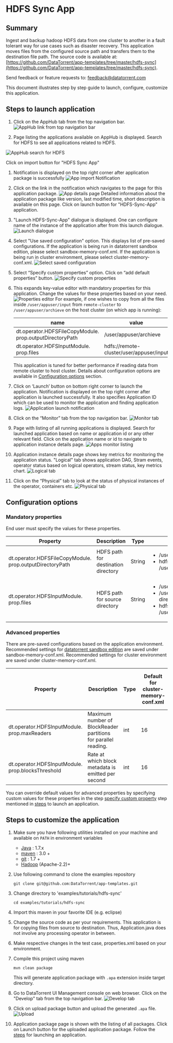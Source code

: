 # HDFS Sync App

## Summary

Ingest and backup hadoop HDFS data from one cluster to another in a fault tolerant way for use cases such as disaster recovery. This application moves files from the configured source path and transfers them to the destination file path. The source code is available at: [https://github.com/DataTorrent/app-templates/tree/master/hdfs-sync](https://github.com/DataTorrent/app-templates/tree/master/hdfs-sync).

Send feedback or feature requests to: [feedback@datatorrent.com](mailto:feedback@datatorrent.com)

This document illustrates step by step guide to launch, configure, customize this application.

## Steps to launch application<a name="steps_to_launch"></a>

1. Click on the AppHub tab from the top navigation bar.
  ![AppHub link from top navigation bar](images/common/apphub_link.png)

1. Page listing the applications available on AppHub is displayed.
Search for HDFS to see all applications related to HDFS.

  ![AppHub search for HDFS](images/hdfs-sync/apphub-search.png)

   Click on import button for "HDFS Sync App"

1. Notification is displayed on the top right corner after application package is successfully
 ![App import Notification](images/hdfs-sync/import-notification.png)

1. Click on the link in the notification which navigates to the page for this application package.
   ![App details page](images/hdfs-sync/app-details-page.png)
   Detailed information about the application package like version, last modified time, short description is available on this page. Click on launch button for "HDFS-Sync-App"
   application.

1. <a name="launch-dialogue"></a>"Launch HDFS-Sync-App" dialogue is displayed. One can configure name of the instance of the application after from this launch dialogue.
   ![Launch dialogue](images/hdfs-sync/launch.png)
1. Select "Use saved configuration" option. This displays list of pre-saved configurations. If the application is being run in datatorrent sandbox edition, please select sandbox-memory-conf.xml. If the application is being run in cluster environment, please select cluster-memory-conf.xml.
   ![Select saved configuration](images/hdfs-sync/saved-conf.png)
1. Select “Specify custom properties” option. Click on “add default properties” button.
  ![Specify custom properties](images/hdfs-sync/specify-custom.png)

1. This expands key-value editor with mandatory properties for this application. Change the values for these properties based on your need.
   ![Properties editor](images/hdfs-sync/property-editor.png)
   <a name="property-editor"></a>
 For example, if one wishes to copy from all the files inside `/user/appuser/input` from `remote-cluster` to `/user/appuser/archieve` on the host cluster (on which app is running):

    |name|value|
    |---|---|
    |dt.operator.HDFSFileCopyModule. prop.outputDirectoryPath|/user/appuser/archieve|
    |dt.operator.HDFSInputModule. prop.files|hdfs://remote-cluster/user/appuser/input|

    This application is tuned for better performance if reading data from remote cluster to host cluster.
    Details about configuration options are available in [Configuration options](#configuration_options) section.

1. Click on ‘Launch’ button on bottom right corner to launch the application.
   Notification is displayed on the top right corner after application is launched successfully. It also specifies Application ID which can be used to monitor the application and finding application logs.
   ![Application launch notification](images/common/app_launch_notification.png)

1. Click on the “Monitor” tab from the top navigation bar.
   ![Monitor tab](images/common/monitor_link.png)

1. Page with listing of all running applications is displayed. Search for launched application based on name or application id or any other relevant field. Click on the application name or id to navigate to application instance details page.
   ![Apps monitor listing](images/common/apps_monitor_listing.png)
1. Application instance details page shows key metrics for monitoring the application status. "Logical" tab shows application DAG, Stram events, operator status based on logical operators, stream status, key metrics chart.
   ![Logical tab](images/hdfs-sync/logical.png)

1. Click on the “Physical” tab to look at the status of physical instances of the operator, containers etc.
   ![Physical tab](images/hdfs-sync/physical.png)

## <a name="configuration_options"></a>Configuration options

### Mandatory properties
End user must specify the values for these properties.

|Property|Description|Type|Example|
|---|---|---|---|
|dt.operator.HDFSFileCopyModule. prop.outputDirectoryPath|HDFS path for destination directory| String|<ul><li>/user/appuser/output/directory1</li><li>hdfs://node1.company1.com /user/appuser/output</li></ul>|
|dt.operator.HDFSInputModule. prop.files|HDFS path for source directory|String|<ul><li>/user/appuser/input/directory1</li><li>/user/appuser/input/ directory2/file1.log</li><li>hdfs://node1.company1.com /user/appuser/input</li></ul>|

### Advanced properties
There are pre-saved configurations based on the application environment. Recommended settings for [datatorrent sandbox edition](https://www.datatorrent.com/download/datatorrent-rts-sandbox-edition-download/) are saved under sandbox-memory-conf.xml. Recommended settings for cluster environment are saved under cluster-memory-conf.xml.

|Property|Description|Type|Default for <br/>cluster-<br/>memory- <br/>conf.xml|Default for  <br/>sandbox-<br/>memory<br/> -conf.xml
|---|---|---|---|---|
|dt.operator.HDFSInputModule. prop.maxReaders|Maximum number of BlockReader partitions for parallel reading.|int|16|1|
|dt.operator.HDFSInputModule. prop.blocksThreshold|Rate at which block metadata is emitted per second|int|16|1|

You can override default values for advanced properties by specifying custom values for these properties in the step [specify custom property](#property-editor) step mentioned in [steps](#steps_to_launch) to launch an application.

## Steps to customize the application

1. Make sure you have following utilities installed on your machine and available on `PATH` in environment variables
    - [Java](https://www.java.com/en/download/manual.jsp) : 1.7.x
    - [maven](http://maven.apache.org/download.cgi) : 3.0 +
    - [git](https://git-scm.com/book/en/v2/Getting-Started-Installing-Git) : 1.7 +
    - [Hadoop]( http://www.michael-noll.com/tutorials/running-hadoop-on-ubuntu-linux-single-node-cluster/) (Apache-2.2)+

1. Use following command to clone the examples repository

    ```
    git clone git@github.com:DataTorrent/app-templates.git
    ```

1. Change directory to 'examples/tutorials/hdfs-sync'

    ```
    cd examples/tutorials/hdfs-sync
    ```

1. Import this maven in your favorite IDE (e.g. eclipse)

1. Change the source code as per your requirements. This application is for copying files from source to destination. Thus, Application.java does not involve any processing operator in between.

1. Make respective changes in the test case, properties.xml based on your environment.

1. Compile this project using maven

    ```
    mvn clean package
    ```

    This will generate application package with `.apa` extension inside target directory.

1. Go to DataTorrent UI Management console on web browser. Click on the "Develop" tab from the top navigation bar.
    ![Develop tab](images/common/develop_link.png)

1. Click on upload package button and upload the generated `.apa` file.
    ![Upload](images/common/upload.png)

1. Application package page is shown with the listing of all packages. Click on Launch button for the uploaded application package.     Follow the [steps](#launch-dialogue) for launching an application.
